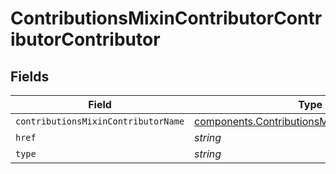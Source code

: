 # ContributionsMixinContributorContributorContributor


## Fields

| Field                                                                                                        | Type                                                                                                         | Required                                                                                                     | Description                                                                                                  |
| ------------------------------------------------------------------------------------------------------------ | ------------------------------------------------------------------------------------------------------------ | ------------------------------------------------------------------------------------------------------------ | ------------------------------------------------------------------------------------------------------------ |
| `contributionsMixinContributorName`                                                                          | [components.ContributionsMixinContributorName](../../models/components/contributionsmixincontributorname.md) | :heavy_minus_sign:                                                                                           | N/A                                                                                                          |
| `href`                                                                                                       | *string*                                                                                                     | :heavy_minus_sign:                                                                                           | N/A                                                                                                          |
| `type`                                                                                                       | *string*                                                                                                     | :heavy_minus_sign:                                                                                           | N/A                                                                                                          |